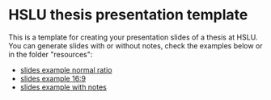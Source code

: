# HSLU thesis presentation template

This is a template for creating your presentation slides of a thesis at HSLU. 
You can generate slides with or without notes, check the examples below or in the folder "resources":
- [slides example normal ratio](resources/template_normal.pdf)
- [slides example 16:9](resources/template_16_9.pdf)
- [slides example with notes](resources/template_with_notes.pdf)
